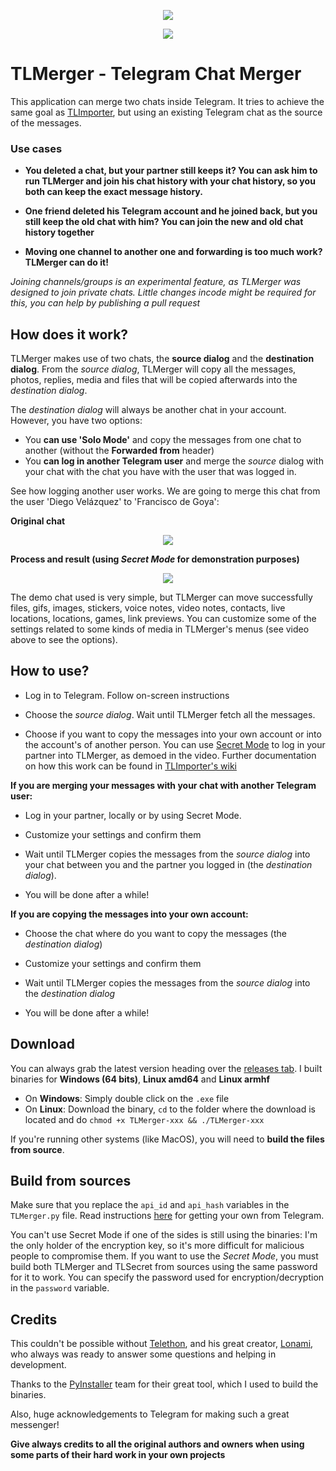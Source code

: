 <p align="center">
  <img src="https://github.com/TelegramTools/TLMerger/raw/master/images/Intro.png">
 </p>
<p align="center">
  <img src="https://github.com/TelegramTools/TLSecret/raw/master/images/SecretModeLabel.png">
 </p>

# TLMerger - Telegram Chat Merger

This application can merge two chats inside Telegram. It tries to achieve the same goal as [TLImporter](https://github.com/TelegramTools/TLImporter), 
but using an existing Telegram chat as the source of the messages.

### Use cases

* **You deleted a chat, but your partner still keeps it? You can ask him to run TLMerger and join his chat history with your chat history, so you both can keep the exact message history.**

* **One friend deleted his Telegram account and he joined back, but you still keep the old chat with him? You can join the new and old chat history together**

* **Moving one channel to another one and forwarding is too much work? TLMerger can do it!**

*Joining channels/groups is an experimental feature, as TLMerger was designed to join private chats. Little changes incode might be required for this, you can help by publishing a pull request*

## How does it work?

TLMerger makes use of two chats, the **source dialog** and the **destination dialog**.
From the *source dialog*, TLMerger will copy all the messages, photos, replies, media and files that will be copied afterwards into the *destination dialog*.

The *destination dialog* will always be another chat in your account. However, you have two options: 
* You **can use 'Solo Mode'** and copy the messages from one chat to another (without the **Forwarded from** header)
* You **can log in another Telegram user** and merge the *source* dialog with your chat with the chat you have with the user that was logged in.

See how logging another user works. We are going to merge this chat from the user 'Diego Velázquez' to 'Francisco de Goya':

**Original chat**

<p align="center">
  <img src="https://github.com/TelegramTools/TLMerger/raw/master/images/original_chat.png">
 </p>

**Process and result (using *Secret Mode* for demonstration purposes)**

<p align="center">
  <img src="https://github.com/TelegramTools/TLSecret/raw/master/images/secret_mode-demo.webp">
 </p>

The demo chat used is very simple, but TLMerger can move successfully files, gifs, images, stickers, voice notes, video notes, contacts, live locations, locations,
games, link previews. You can customize some of the settings related to some kinds of media in TLMerger's menus (see video above to see the options).

## How to use?

* Log in to Telegram. Follow on-screen instructions

* Choose the *source dialog*. Wait until TLMerger fetch all the messages.

* Choose if you want to copy the messages into your own account or into the account's of another person. You can use [Secret Mode](https://github.com/TelegramTools/TLSecret/wiki/What's-the-Secret-Mode%3F) to log in your partner into TLMerger, as demoed in the video.
Further documentation on how this work can be found in [TLImporter's wiki](https://github.com/TelegramTools/TLImporter/wiki/Using-Telegram-Tools'-Secret-Mode)

**If you are merging your messages with your chat with another Telegram user:**

* Log in your partner, locally or by using Secret Mode.

* Customize your settings and confirm them

* Wait until TLMerger copies the messages from the *source dialog* into your chat between you and the partner you logged in (the *destination dialog*).

* You will be done after a while!

**If you are copying the messages into your own account:**

* Choose the chat where do you want to copy the messages (the *destination dialog*)

* Customize your settings and confirm them

* Wait until TLMerger copies the messages from the *source dialog* into the *destination dialog*

* You will be done after a while!

## Download

You can always grab the latest version heading over the [releases tab](https://github.com/TelegramTools/TLMerger/releases).
I built binaries for **Windows (64 bits)**, **Linux amd64** and **Linux armhf**

* On **Windows**: Simply double click on the ``.exe`` file
* On **Linux**: Download the binary, ``cd`` to the folder where the download is located and do ``chmod +x TLMerger-xxx && ./TLMerger-xxx``

If you're running other systems (like MacOS), you will need to **build the files from source**.

## Build from sources

Make sure that you replace the ``api_id`` and ``api_hash`` variables in the ``TLMerger.py`` file.
Read instructions [here](https://core.telegram.org/api/obtaining_api_id) for getting your own from Telegram.

You can't use Secret Mode if one of the sides is still using the binaries: I'm the only holder of the encryption key, so it's more
difficult for malicious people to compromise them. If you want to use the *Secret Mode*, you must build both TLMerger and TLSecret from
sources using the same password for it to work. You can specify the password used for encryption/decryption in the ``password`` variable.

## Credits

This couldn't be possible without [Telethon](https://github.com/LonamiWebs/Telethon), and his great creator, [Lonami](https://github.com/Lonami), who always was ready to answer some questions and helping in development.

Thanks to the [PyInstaller](https://www.pyinstaller.org/) team for their great tool, which I used to build the binaries.

Also, huge acknowledgements to Telegram for making such a great messenger!

**Give always credits to all the original authors and owners when using some parts of their hard work in your own projects**

